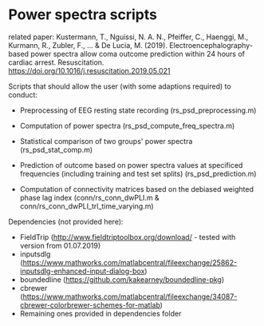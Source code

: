 # Power spectra scripts

related paper: Kustermann, T., Nguissi, N. A. N., Pfeiffer, C., Haenggi, M., Kurmann, R., Zubler, F., ... & De Lucia, M. (2019). Electroencephalography-based power spectra allow coma outcome prediction within 24 hours of cardiac arrest. Resuscitation. https://doi.org/10.1016/j.resuscitation.2019.05.021

Scripts that should allow the user (with some adaptions required) to conduct:
- Preprocessing of EEG resting state recording (rs_psd_preprocessing.m)
- Computation of power spectra (rs_psd_compute_freq_spectra.m)
- Statistical comparison of two groups' power spectra (rs_psd_stat_comp.m)
- Prediction of outcome based on power spectra values at specificed frequencies (including training and test set splits) (rs_psd_prediction.m)

- Computation of connectivity matrices based on the debiased weighted phase lag index (conn/rs_conn_dwPLI.m & conn/rs_conn_dwPLI_trl_time_varying.m)

Dependencies (not provided here):
- FieldTrip (http://www.fieldtriptoolbox.org/download/ - tested with version from 01.07.2019)
- inputsdlg (https://www.mathworks.com/matlabcentral/fileexchange/25862-inputsdlg-enhanced-input-dialog-box)
- boundedline (https://github.com/kakearney/boundedline-pkg)
- cbrewer (https://www.mathworks.com/matlabcentral/fileexchange/34087-cbrewer-colorbrewer-schemes-for-matlab)
- Remaining ones provided in dependencies folder
